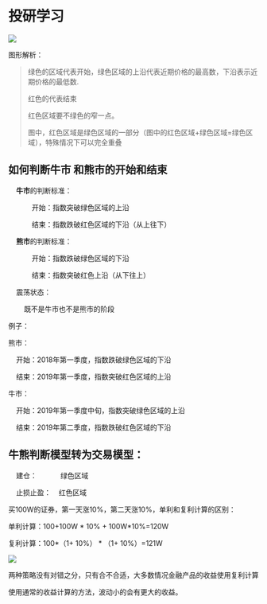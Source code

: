 # 投研学习



![](D:\Program%20Files\marktext\images\627be80a26e07ce60ca93038fb567b015bf1ff0f.png)

图形解析：

> 绿色的区域代表开始，绿色区域的上沿代表近期价格的最高数，下沿表示近期价格的最低数.
> 
> 红色的代表结束
> 
> 红色区域要不绿色的窄一点。
> 
> 图中，红色区域是绿色区域的一部分（图中的红色区域+绿色区域=绿色区域），特殊情况下可以完全重叠

## 如何判断牛市 和熊市的开始和结束

    **牛市**的判断标准：

            开始：指数突破绿色区域的上沿

            结束：指数跌破红色区域的下沿（从上往下）

    **熊市**的判断标准：

            开始：指数跌破绿色区域的下沿

            结束：指数突破红色上沿（从下往上）

    震荡状态：

        既不是牛市也不是熊市的阶段



例子：

熊市：

    开始：2018年第一季度，指数跌破绿色区域的下沿

    结束：2019年第一季度，指数突破红色区域的上沿

牛市：

    开始：2019年第一季度中旬，指数突破绿色区域的上沿

    结束：2019年第二季度，指数跌破红色区域的下沿



## 牛熊判断模型转为交易模型：

    建仓：            绿色区域

    止损止盈：    红色区域



买100W的证券，第一天涨10%，第二天涨10%，单利和复利计算的区别：

单利计算：100+100W * 10% + 100W*10%=120W

复利计算：100*（1+ 10%） * （1+ 10%）=121W

![](D:\Program%20Files\marktext\images\b5bbb69b16bef57d7a81ec67af725978f559fc27.png)



两种策略没有对错之分，只有合不合适，大多数情况金融产品的收益使用复利计算

使用通常的收益计算的方法，波动小的会有更大的收益。












